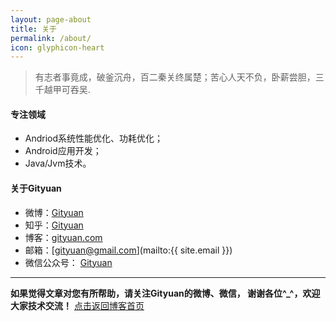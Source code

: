 ```yaml
---
layout: page-about
title: 关于
permalink: /about/
icon: glyphicon-heart
---
```


>  有志者事竟成，破釜沉舟，百二秦关终属楚；苦心人天不负，卧薪尝胆，三千越甲可吞吴.


#### 专注领域

* Andriod系统性能优化、功耗优化；
* Android应用开发；
* Java/Jvm技术。


#### 关于Gityuan

* 微博：[Gityuan](http://weibo.com/gityuan)
* 知乎：[Gityuan](http://www.zhihu.com/people/gityuan)
* 博客：[gityuan.com]([http://gityuan.com)
* 邮箱：[gityuan@gmail.com](mailto:{{ site.email }})
* 微信公众号： [Gityuan]()

----------

**如果觉得文章对您有所帮助，请关注Gityuan的微博、微信， 谢谢各位^_^，欢迎大家技术交流！** [点击返回博客首页](http://gityuan.com)
